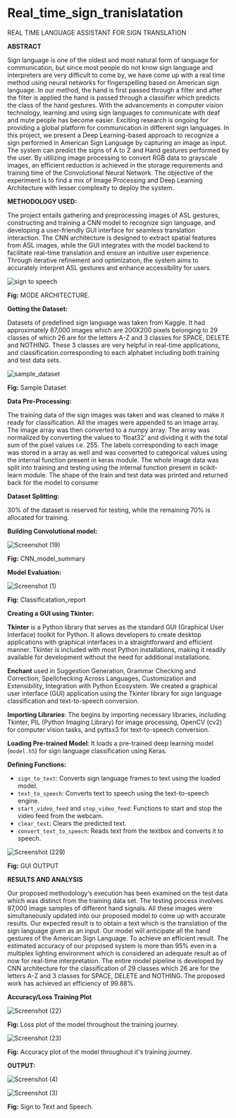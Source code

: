 # Real_time_sign_tranislatation


REAL TIME LANGUAGE ASSISTANT FOR SIGN TRANSLATION

****ABSTRACT****


Sign language is one of the oldest
and most natural form of language
for communication, but since most
people do not know sign language
and interpreters are very difficult to
come by, we have come up with a
real time method using neural
networks for fingerspelling based
on American sign language. In our
method, the hand is first passed
through a filter and after the filter is
applied the hand is passed through a
classifier which predicts the class of
the hand gestures.
With the advancements in computer
vision technology, learning and
using sign languages to
communicate with deaf and mute
people has become easier. Exciting
research is ongoing for providing a
global platform for communication
in different sign languages. In this
project, we present a Deep
Learning-based approach to
recognize a sign performed in
American Sign Language by
capturing an image as input. The
system can predict the signs of A to
Z and Hand gestures performed by
the user. By utilizing image
processing to convert RGB data to
grayscale images, an efficient
reduction is achieved in the storage
requirements and training time of
the Convolutional Neural Network.
The objective of the experiment is
to find a mix of Image Processing
and Deep Learning Architecture
with lesser complexity to deploy the
system.


**METHODOLOGY USED:**


The project entails gathering and
preprocessing images of ASL
gestures, constructing and training a
CNN model to recognize sign
language, and developing a
user-friendly GUI interface for
seamless translation interaction. The
CNN architecture is designed to
extract spatial features from ASL
images, while the GUI integrates
with the model backend to facilitate
real-time translation and ensure an
intuitive user experience. Through
iterative refinement and
optimization, the system aims to
accurately interpret ASL gestures
and enhance accessibility for users.


![sign to speech](https://github.com/ranjithsurineni/Real_time_sign_tranislatation/assets/118590392/4aa16e9e-76a3-4859-ad0d-a72a4ed31df7)


**Fig:** MODE ARCHITECTURE.

**Getting the Dataset:**


Datasets of predefined sign language was taken from Kaggle. It had approximately 87,000
images which are 200X200 pixels belonging to 29 classes of which 26 are for the letters A-Z
and 3 classes for SPACE, DELETE and NOTHING. These 3 classes are very helpful in
real-time applications, and classification.corresponding to each alphabet including both
training and test data sets.


![sample_dataset](https://github.com/ranjithsurineni/Real_time_sign_tranislatation/assets/118590392/082ed099-6848-49a9-bcc6-86bdb0076508)

**Fig:** Sample Dataset


**Data Pre-Processing:**


The training data of the sign images was taken and was cleaned to make it ready for
classification. All the images were appended to an image array. The image array was then
converted to a numpy array. The array was normalized by converting the values to ‘float32’
and dividing it with the total sum of the pixel values i.e. 255. The labels corresponding to each
image was stored in a array as well and was converted to categorical values using the internal
function present in keras module. The whole image data was split into training and testing
using the internal function present in scikit-learn module. The shape of the train and test data
was printed and returned back for the model to consume


****Dataset Splitting:****


30% of the dataset is reserved for testing, while the
remaining 70% is allocated for training. 


**Building Convolutional model:**

![Screenshot (19)](https://github.com/ranjithsurineni/Real_time_sign_tranislatation/assets/118590392/2ab587fa-21fd-4114-a0f1-975727d5f76e)

**Fig:** CNN_model_summary

**Model Evaluation:**

![Screenshot (1)](https://github.com/ranjithsurineni/Real_time_sign_tranislatation/assets/118590392/e9b2b0c9-e259-4aa2-aaf8-735e87592432)

**Fig:** Classificatation_report

**Creating a GUI using Tkinter:**

**Tkinter** is a Python library that serves as the standard GUI (Graphical User Interface) toolkit
for Python. It allows developers to create desktop applications with graphical interfaces in a
straightforward and efficient manner. Tkinter is included with most Python installations,
making it readily available for development without the need for additional installations.

**Enchant** used in Suggestion Generation, Grammar Checking and Correction, Spellchecking
Across Languages, Customization and Extensibility, Integration with Python Ecosystem.
We created a graphical user interface (GUI) application using the Tkinter library for sign
language classification and text-to-speech conversion.

**Importing Libraries**: The begins by importing necessary libraries, including Tkinter, PIL
(Python Imaging Library) for image processing, OpenCV (cv2) for computer vision tasks, and
pyttsx3 for text-to-speech conversion.

**Loading Pre-trained Model**: It loads a pre-trained deep learning model (`model.h5`) for sign
language classification using Keras.


**Defining Functions:**
- `sign_to_text`: Converts sign language frames to text using the loaded model.
- `text_to_speech`: Converts text to speech using the text-to-speech engine.
- `start_video_feed` and `stop_video_feed`: Functions to start and stop the video feed from
the webcam.
- `clear_text`: Clears the predicted text.
- `convert_text_to_speech`: Reads text from the textbox and converts it to speech.


![Screenshot (229)](https://github.com/ranjithsurineni/Real_time_sign_tranislatation/assets/118590392/e4f188da-4c98-4393-a502-69cb7f94bff3)

**Fig:** GUI OUTPUT


**RESULTS AND ANALYSIS**


Our proposed methodology‘s execution has been examined on the test data which was distinct
from the training data set. The testing process involves 87,000 image samples of different
hand signals. All these images were simultaneously updated into our proposed model to come
up with accurate results. Our expected result is to obtain a text which is the translation of the
sign language given as an input. Our model will anticipate all the hand gestures of the
American Sign Language. To achieve an efficient result. The estimated accuracy of our
proposed system is more than 95% even in a multiplex lighting environment which is
considered an adequate result as of now for real-time interpretation. The entire model pipeline
is developed by CNN architecture for the classification of 29 classes which 26 are for the
letters A-Z and 3 classes for SPACE, DELETE and NOTHING. The proposed work has
achieved an efficiency of 99.88%. 

**Accuracy/Loss Training Plot**

![Screenshot (22)](https://github.com/ranjithsurineni/Real_time_sign_tranislatation/assets/118590392/1b181893-7ade-423a-a416-d3d373353489)


  **Fig:** Loss plot of the model throughout the training journey.

![Screenshot (23)](https://github.com/ranjithsurineni/Real_time_sign_tranislatation/assets/118590392/f73d9ae8-8603-4fae-8159-b0202afc05d4)


  **Fig:** Accuracy plot of the model throughout it's training journey.


**OUTPUT:**

![Screenshot (4)](https://github.com/ranjithsurineni/Real_time_sign_tranislatation/assets/118590392/75de75b7-4bb6-48ce-91d0-d7485a56c9d6)


![Screenshot (3)](https://github.com/ranjithsurineni/Real_time_sign_tranislatation/assets/118590392/c48a4d2b-59a1-4994-8f5c-c6617d39d28a)

  **Fig:**  Sign to Text and Speech.
